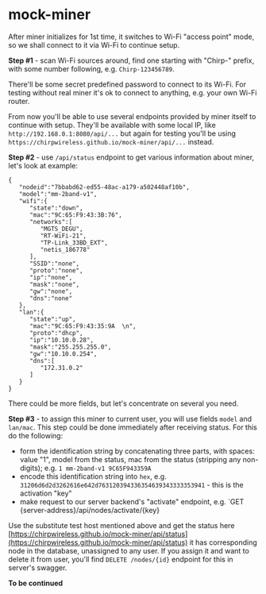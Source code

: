 # mock-miner

After miner initializes for 1st time, it switches to Wi-Fi "access point" mode, so we shall connect to it via Wi-Fi to continue setup.

**Step #1** - scan Wi-Fi sources around, find one starting with "Chirp-" prefix, with some number following, e.g. `Chirp-123456789`.

There'll be some secret predefined password to connect to its Wi-Fi. For testing without real miner it's ok to connect to anything, e.g. your own
Wi-Fi router.

From now you'll be able to use several endpoints provided by miner itself to continue with setup. They'll be available with some local IP, like
`http://192.168.0.1:8080/api/...` but again for testing you'll be using `https://chirpwireless.github.io/mock-miner/api/...` instead.

**Step #2** - use `/api/status` endpoint to get various information about miner, let's look at example:

    {
       "nodeid":"7bbabd62-ed55-48ac-a179-a502448af10b",
       "model":"mm-2band-v1",
       "wifi":{
          "state":"down",
          "mac":"9C:65:F9:43:3B:76",
          "networks":[
             "MGTS_DEGU",
             "RT-WiFi-21",
             "TP-Link_33BD_EXT",
             "netis_186778"
          ],
          "SSID":"none",
          "proto":"none",
          "ip":"none",
          "mask":"none",
          "gw":"none",
          "dns":"none"
       },
       "lan":{
          "state":"up",
          "mac":"9C:65:F9:43:35:9A  \n",
          "proto":"dhcp",
          "ip":"10.10.0.28",
          "mask":"255.255.255.0",
          "gw":"10.10.0.254",
          "dns":[
             "172.31.0.2"
          ]
       }
    }

There could be more fields, but let's concentrate on several you need.

**Step #3** - to assign this miner to current user, you will use fields `model` and `lan/mac`. This step could be done immediately after receiving status. For this do the following:

- form the identification string by concatenating three parts, with spaces: value "1", model from the status, mac from the status (stripping any non-digits); e.g. `1 mm-2band-v1 9C65F943359A`
- encode this identification string into `hex`, e.g. `31206d6d2d3262616e642d763120394336354639343333353941` - this is the activation "key"
- make request to our server backend's "activate" endpoint, e.g. `GET {server-address}/api/nodes/activate/{key}

Use the substitute test host mentioned above and get the status here
[https://chirpwireless.github.io/mock-miner/api/status](https://chirpwireless.github.io/mock-miner/api/status)
it has corresponding node in the database, unassigned to any user. If you assign it and want to delete it from user, you'll find `DELETE /nodes/{id}` endpoint for this in server's swagger.

**To be continued**
